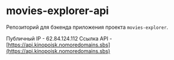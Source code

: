 # movies-explorer-api
Репозиторий для бэкенда приложения проекта `movies-explorer`.

Публичный IP - 62.84.124.112
Ссылка API - [https://api.kinopoisk.nomoredomains.sbs](https://api.kinopoisk.nomoredomains.sbs)
